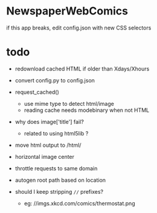 # NewspaperWebComics

if this app breaks, edit config.json with new CSS selectors

# todo

- redownload cached HTML if older than Xdays/Xhours
- convert config.py to config.json

- request_cached()
    - use mime type to detect html/image
    - reading cache needs modebinary when not HTML
- why does image['title'] fail?
    - related to using html5lib ?

- move html output to /html/
- horizontal image center
- throttle requests to same domain
- autogen root path based on location

- should I keep stripping `//` prefixes?
    - eg: //imgs.xkcd.com/comics/thermostat.png